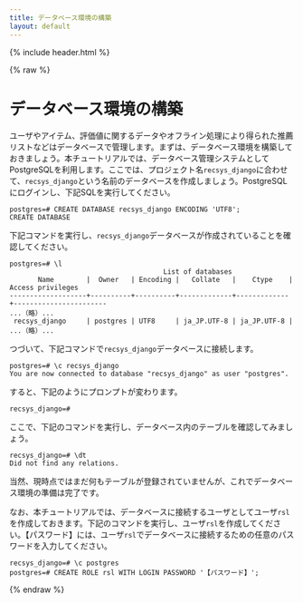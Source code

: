 ```yaml
---
title: データベース環境の構築
layout: default
---
```


{% include header.html %}

{% raw %}

# データベース環境の構築

ユーザやアイテム、評価値に関するデータやオフライン処理により得られた推薦リストなどはデータベースで管理します。まずは、データベース環境を構築しておきましょう。本チュートリアルでは、データベース管理システムとしてPostgreSQLを利用します。ここでは、プロジェクト名`recsys_django`に合わせて、`recsys_django`という名前のデータベースを作成しましょう。PostgreSQLにログインし、下記SQLを実行してください。

```pgsql
postgres=# CREATE DATABASE recsys_django ENCODING 'UTF8';
CREATE DATABASE
```

下記コマンドを実行し、`recsys_django`データベースが作成されていることを確認してください。

```pgsql
postgres=# \l
                                      List of databases
       Name        |  Owner   | Encoding |   Collate   |    Ctype    |   Access privileges   
-------------------+----------+----------+-------------+-------------+-----------------------
...（略）...
 recsys_django     | postgres | UTF8     | ja_JP.UTF-8 | ja_JP.UTF-8 | 
...（略）...
```

つづいて、下記コマンドで`recsys_django`データベースに接続します。

```pgsql
postgres=# \c recsys_django
You are now connected to database "recsys_django" as user "postgres".
```

すると、下記のようにプロンプトが変わります。

```pgsql
recsys_django=#
```

ここで、下記のコマンドを実行し、データベース内のテーブルを確認してみましょう。

```pgsql
recsys_django=# \dt
Did not find any relations.
```

当然、現時点ではまだ何もテーブルが登録されていませんが、これでデータベース環境の準備は完了です。

なお、本チュートリアルでは、データベースに接続するユーザとしてユーザ`rsl`を作成しておきます。下記のコマンドを実行し、ユーザ`rsl`を作成してください。【パスワード】には、ユーザ`rsl`でデータベースに接続するための任意のパスワードを入力してください。

```pgsq\c
recsys_django=# \c postgres
postgres=# CREATE ROLE rsl WITH LOGIN PASSWORD '【パスワード】';
```

{% endraw %}
